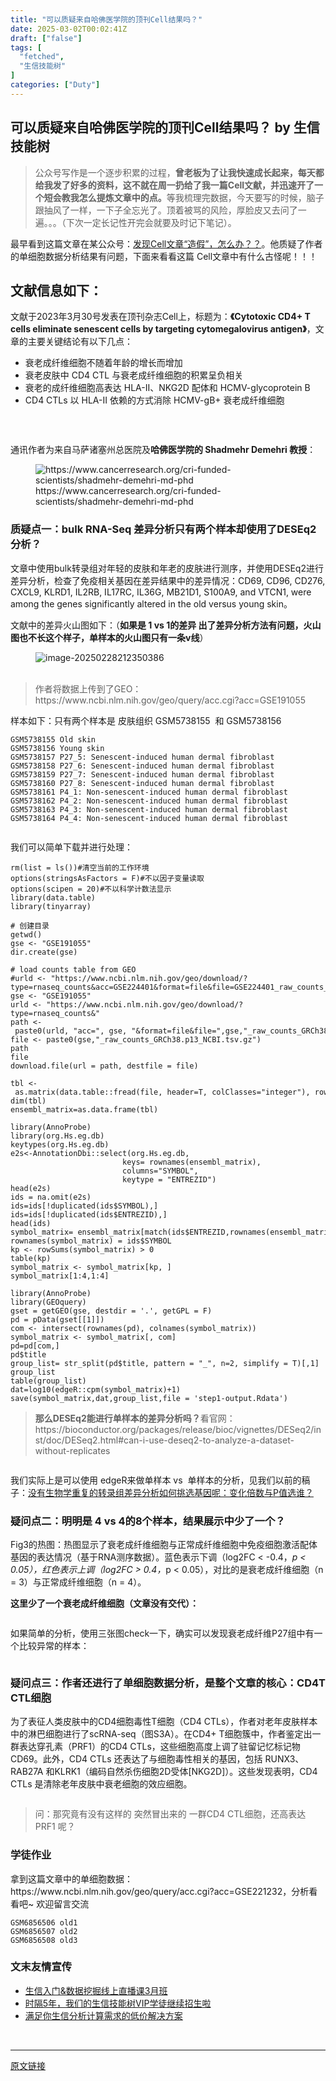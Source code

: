 ```yaml
---
title: "可以质疑来自哈佛医学院的顶刊Cell结果吗？"
date: 2025-03-02T00:02:41Z
draft: ["false"]
tags: [
  "fetched",
  "生信技能树"
]
categories: ["Duty"]
---
```

可以质疑来自哈佛医学院的顶刊Cell结果吗？ by 生信技能树
------
<div><section data-tool="mdnice编辑器" data-website="https://www.mdnice.com"><blockquote data-tool="mdnice编辑器"><p>公众号写作是一个逐步积累的过程，<strong>曾老板为了让我快速成长起来，每天都给我发了好多的资料，这不就在周一扔给了我一篇Cell文献，并迅速开了一个短会教我怎么提炼文章中的点。</strong>等我梳理完数据，今天要写的时候，脑子跟抽风了一样，一下子全忘光了。顶着被骂的风险，厚脸皮又去问了一遍。。。（下次一定长记性开完会就要及时记下笔记）。</p></blockquote><p data-tool="mdnice编辑器">最早看到这篇文章在某公众号：<a href="https://mp.weixin.qq.com/s?__biz=MzI4MjY5ODI1Nw==&amp;mid=2247494457&amp;idx=1&amp;sn=87d05a4333cfb28c251ec0463248edf3&amp;scene=21#wechat_redirect" data-linktype="2">发现Cell文章“造假”，怎么办？？</a>。他质疑了作者的单细胞数据分析结果有问题，下面来看看这篇 Cell文章中有什么古怪呢！！！</p><h2 data-tool="mdnice编辑器"><span></span><span>文献信息如下：</span><span></span><span> </span></h2><p data-tool="mdnice编辑器">文献于<span>2023年3月30号发表在顶刊杂志Cell</span>上，标题为：<strong>《Cytotoxic CD4+ T cells eliminate senescent cells by targeting cytomegalovirus antigen》</strong>，文章的主要关键结论有以下几点：</p><ul data-tool="mdnice编辑器"><li><section>衰老成纤维细胞不随着年龄的增长而增加</section></li><li><section>衰老皮肤中 CD4 CTL 与衰老成纤维细胞的积累呈负相关</section></li><li><section>衰老的成纤维细胞高表达 HLA-II、NKG2D 配体和 HCMV-glycoprotein B</section></li><li><section>CD4 CTLs 以 HLA-II 依赖的方式消除 HCMV-gB+ 衰老成纤维细胞</section></li></ul><figure data-tool="mdnice编辑器"><img alt="" data-imgfileid="100055299" data-ratio="0.7730358874878759" data-src="https://mmbiz.qpic.cn/mmbiz_png/cZNhZQ6j4wwoxgWiaqBCM2zXdE9KenBnBphWsB8WTwPMVXysHHY1lvhVZyOjCRoEu7vaXAzOg7CKZpypErRTgTg/640?wx_fmt=png&amp;from=appmsg" data-type="png" data-w="1031" src="https://mmbiz.qpic.cn/mmbiz_png/cZNhZQ6j4wwoxgWiaqBCM2zXdE9KenBnBphWsB8WTwPMVXysHHY1lvhVZyOjCRoEu7vaXAzOg7CKZpypErRTgTg/640?wx_fmt=png&amp;from=appmsg"></figure><p data-tool="mdnice编辑器"><br></p><p data-tool="mdnice编辑器">通讯作者为来自马萨诸塞州总医院及<span><strong>哈佛医学院的 Shadmehr Demehri 教授</strong></span>：</p><figure data-tool="mdnice编辑器"><img alt="https://www.cancerresearch.org/cri-funded-scientists/shadmehr-demehri-md-phd" data-imgfileid="100055298" data-ratio="0.4759259259259259" data-src="https://mmbiz.qpic.cn/mmbiz_png/cZNhZQ6j4wwoxgWiaqBCM2zXdE9KenBnBJn7qjlq6Xa5xvlicMcZn7ASyWa384BE6dOPsd2qibWSWn3pDo1TjLMiag/640?wx_fmt=png&amp;from=appmsg" data-type="png" data-w="1080" src="https://mmbiz.qpic.cn/mmbiz_png/cZNhZQ6j4wwoxgWiaqBCM2zXdE9KenBnBJn7qjlq6Xa5xvlicMcZn7ASyWa384BE6dOPsd2qibWSWn3pDo1TjLMiag/640?wx_fmt=png&amp;from=appmsg"><figcaption>https://www.cancerresearch.org/cri-funded-scientists/shadmehr-demehri-md-phd</figcaption></figure><h3 data-tool="mdnice编辑器"><span></span><span>质疑点一：bulk RNA-Seq 差异分析只有两个样本却使用了DESEq2分析？</span><span></span></h3><p data-tool="mdnice编辑器">文章中使用bulk转录组对年轻的皮肤和年老的皮肤进行测序，并使用DESEq2进行差异分析，检查了免疫相关基因在差异结果中的差异情况：CD69, CD96, CD276, CXCL9, KLRD1, IL2RB, IL17RC, IL36G, MB21D1, S100A9, and VTCN1, were among the genes significantly altered in the old versus young skin。</p><p data-tool="mdnice编辑器">文献中的差异火山图如下：（<strong>如果是 1 vs 1的差异 出了差异分析方法有问题，火山图也不长这个样子，单样本的火山图只有一条v线</strong>）</p><figure data-tool="mdnice编辑器"><img alt="image-20250228212350386" data-imgfileid="100055296" data-ratio="0.6134094151212554" data-src="https://mmbiz.qpic.cn/mmbiz_png/cZNhZQ6j4wwoxgWiaqBCM2zXdE9KenBnB23eg6lJvffrcQAE6R3d1pyqCN5ibDWv6JiaRzl6YyIflxnNaN762PHZQ/640?wx_fmt=png&amp;from=appmsg" data-type="png" data-w="701" src="https://mmbiz.qpic.cn/mmbiz_png/cZNhZQ6j4wwoxgWiaqBCM2zXdE9KenBnB23eg6lJvffrcQAE6R3d1pyqCN5ibDWv6JiaRzl6YyIflxnNaN762PHZQ/640?wx_fmt=png&amp;from=appmsg"><figcaption><br></figcaption></figure><blockquote data-tool="mdnice编辑器"><span></span><p>作者将数据上传到了GEO：https://www.ncbi.nlm.nih.gov/geo/query/acc.cgi?acc=GSE191055</p></blockquote><p data-tool="mdnice编辑器">样本如下：只有两个样本是 皮肤组织 GSM5738155  和 GSM5738156</p><pre data-tool="mdnice编辑器"><span></span><code>GSM5738155 Old skin<br>GSM5738156 Young skin<br>GSM5738157 P27_5: Senescent-induced human dermal fibroblast<br>GSM5738158 P27_6: Senescent-induced human dermal fibroblast<br>GSM5738159 P27_7: Senescent-induced human dermal fibroblast<br>GSM5738160 P27_8: Senescent-induced human dermal fibroblast<br>GSM5738161 P4_1: Non-senescent-induced human dermal fibroblast<br>GSM5738162 P4_2: Non-senescent-induced human dermal fibroblast<br>GSM5738163 P4_3: Non-senescent-induced human dermal fibroblast<br>GSM5738164 P4_4: Non-senescent-induced human dermal fibroblast<br></code></pre><figure data-tool="mdnice编辑器"><img alt="" data-imgfileid="100055297" data-ratio="0.2675925925925926" data-src="https://mmbiz.qpic.cn/mmbiz_png/cZNhZQ6j4wwoxgWiaqBCM2zXdE9KenBnBiakPkkWqNC1rcWUIQAdKv24Nm1MCjWV0ibibfglMiaib5XnZ3U0kQR7ziaaQ/640?wx_fmt=png&amp;from=appmsg" data-type="png" data-w="1080" src="https://mmbiz.qpic.cn/mmbiz_png/cZNhZQ6j4wwoxgWiaqBCM2zXdE9KenBnBiakPkkWqNC1rcWUIQAdKv24Nm1MCjWV0ibibfglMiaib5XnZ3U0kQR7ziaaQ/640?wx_fmt=png&amp;from=appmsg"></figure><p data-tool="mdnice编辑器">我们可以简单下载并进行处理：</p><pre data-tool="mdnice编辑器"><span></span><code>rm(list = ls())<span>#清空当前的工作环境</span><br>options(stringsAsFactors = F)<span>#不以因子变量读取</span><br>options(scipen = 20)<span>#不以科学计数法显示</span><br>library(data.table)<br>library(tinyarray)<br><br><span># 创建目录</span><br>getwd()<br>gse &lt;- <span>"GSE191055"</span><br>dir.create(gse)<br><br><span># load counts table from GEO</span><br><span>#urld &lt;- "https://www.ncbi.nlm.nih.gov/geo/download/?type=rnaseq_counts&amp;acc=GSE224401&amp;format=file&amp;file=GSE224401_raw_counts_GRCh38.p13_NCBI.tsv.gz"</span><br>gse &lt;- <span>"GSE191055"</span><br>urld &lt;- <span>"https://www.ncbi.nlm.nih.gov/geo/download/?type=rnaseq_counts&amp;"</span><br>path &lt;- paste0(urld, <span>"acc="</span>, gse, <span>"&amp;format=file&amp;file="</span>,gse,<span>"_raw_counts_GRCh38.p13_NCBI.tsv.gz"</span>);<br>file &lt;- paste0(gse,<span>"_raw_counts_GRCh38.p13_NCBI.tsv.gz"</span>)<br>path<br>file<br>download.file(url = path, destfile = file)<br><br>tbl &lt;- as.matrix(data.table::fread(file, header=T, colClasses=<span>"integer"</span>), rownames=1)<br>dim(tbl)<br>ensembl_matrix=as.data.frame(tbl) <br><br>library(AnnoProbe)<br>library(org.Hs.eg.db)<br>keytypes(org.Hs.eg.db)<br>e2s&lt;-AnnotationDbi::select(org.Hs.eg.db,<br>                         keys= rownames(ensembl_matrix),<br>                         columns=<span>"SYMBOL"</span>,<br>                         keytype = <span>"ENTREZID"</span>)<br>head(e2s)<br>ids = na.omit(e2s)<br>ids=ids[!duplicated(ids<span>$SYMBOL</span>),]<br>ids=ids[!duplicated(ids<span>$ENTREZID</span>),]<br>head(ids)<br>symbol_matrix= ensembl_matrix[match(ids<span>$ENTREZID</span>,rownames(ensembl_matrix)),]<br>rownames(symbol_matrix) = ids<span>$SYMBOL</span><br>kp &lt;- rowSums(symbol_matrix) &gt; 0<br>table(kp)<br>symbol_matrix &lt;- symbol_matrix[kp, ]<br>symbol_matrix[1:4,1:4]<br><br>library(AnnoProbe)<br>library(GEOquery)<br>gset = getGEO(gse, destdir = <span>'.'</span>, getGPL = F) <br>pd = pData(gset[[1]]) <br>com &lt;- intersect(rownames(pd), colnames(symbol_matrix))<br>symbol_matrix &lt;- symbol_matrix[, com]<br>pd=pd[com,]<br>pd<span>$title</span> <br>group_list= str_split(pd<span>$title</span>, pattern = <span>"_"</span>, n=2, simplify = T)[,1]<br>group_list<br>table(group_list)<br>dat=log10(edgeR::cpm(symbol_matrix)+1)<br>save(symbol_matrix,dat,group_list,file = <span>'step1-output.Rdata'</span>)<br></code></pre><blockquote data-tool="mdnice编辑器"><span></span><p><strong><span>那么DESEq2能进行单样本的差异分析吗？</span></strong>看官网：https://bioconductor.org/packages/release/bioc/vignettes/DESeq2/inst/doc/DESeq2.html#can-i-use-deseq2-to-analyze-a-dataset-without-replicates</p></blockquote><figure data-tool="mdnice编辑器"><img alt="" data-imgfileid="100055295" data-ratio="0.10971428571428571" data-src="https://mmbiz.qpic.cn/mmbiz_png/cZNhZQ6j4wwoxgWiaqBCM2zXdE9KenBnBoZ1do0hZkRqhfY8cjDrYGxBWoGYpv74OOymeTYnXkHLwWH2k6V79ZA/640?wx_fmt=png&amp;from=appmsg" data-type="png" data-w="875" src="https://mmbiz.qpic.cn/mmbiz_png/cZNhZQ6j4wwoxgWiaqBCM2zXdE9KenBnBoZ1do0hZkRqhfY8cjDrYGxBWoGYpv74OOymeTYnXkHLwWH2k6V79ZA/640?wx_fmt=png&amp;from=appmsg"></figure><p data-tool="mdnice编辑器">我们实际上是可以使用 edgeR来做单样本 vs  单样本的分析，见我们以前的稿子：<a href="https://mp.weixin.qq.com/s?__biz=MzAxMDkxODM1Ng==&amp;mid=2247536068&amp;idx=1&amp;sn=f145abcaf4a5431839bdef77d717bae9&amp;scene=21#wechat_redirect" data-linktype="2">没有生物学重复的转录组差异分析如何挑选基因呢：变化倍数与P值选谁？</a></p><h3 data-tool="mdnice编辑器"><span></span><span>疑问点二：明明是 4 vs 4的8个样本，结果展示中少了一个？</span><span></span></h3><p data-tool="mdnice编辑器">Fig3的热图：热图显示了衰老成纤维细胞与正常成纤维细胞中免疫细胞激活配体基因的表达情况（基于RNA测序数据）。蓝色表示下调（log2FC &lt; -0.4，<em>p &lt; 0.05），红色表示上调（log2FC &gt; 0.4，</em>p &lt; 0.05），对比的是衰老成纤维细胞（n = 3）与正常成纤维细胞（n = 4）。</p><p data-tool="mdnice编辑器"><span><strong>这里少了一个衰老成纤维细胞（文章没有交代）：</strong></span></p><figure data-tool="mdnice编辑器"><img alt="" data-imgfileid="100055302" data-ratio="1.46984126984127" data-src="https://mmbiz.qpic.cn/mmbiz_png/cZNhZQ6j4wwoxgWiaqBCM2zXdE9KenBnB6CNpa8vrOVp4C0RVC3XOfxgRPbNTcuoiadJyyGS91bdFk7TWI8Ct11A/640?wx_fmt=png&amp;from=appmsg" data-type="png" data-w="315" src="https://mmbiz.qpic.cn/mmbiz_png/cZNhZQ6j4wwoxgWiaqBCM2zXdE9KenBnB6CNpa8vrOVp4C0RVC3XOfxgRPbNTcuoiadJyyGS91bdFk7TWI8Ct11A/640?wx_fmt=png&amp;from=appmsg"></figure><p data-tool="mdnice编辑器">如果简单的分析，使用三张图check一下，确实可以发现衰老成纤维P27组中有一个比较异常的样本：</p><figure data-tool="mdnice编辑器"><img alt="" data-imgfileid="100055303" data-ratio="0.45185185185185184" data-src="https://mmbiz.qpic.cn/mmbiz_png/cZNhZQ6j4wwoxgWiaqBCM2zXdE9KenBnBgGjb3e8fqZezxAjDQG6tntwyTEbedMSAYNwJaTtXib5F3vNd8vKicc0w/640?wx_fmt=png&amp;from=appmsg" data-type="png" data-w="1080" src="https://mmbiz.qpic.cn/mmbiz_png/cZNhZQ6j4wwoxgWiaqBCM2zXdE9KenBnBgGjb3e8fqZezxAjDQG6tntwyTEbedMSAYNwJaTtXib5F3vNd8vKicc0w/640?wx_fmt=png&amp;from=appmsg"></figure><h3 data-tool="mdnice编辑器"><span></span><span>疑问点三：作者还进行了单细胞数据分析，是整个文章的核心：CD4T CTL细胞</span><span></span></h3><p data-tool="mdnice编辑器">为了表征人类皮肤中的CD4细胞毒性T细胞（CD4 CTLs），作者对老年皮肤样本中的淋巴细胞进行了scRNA-seq（图S3A）。在CD4+ T细胞簇中，作者鉴定出一群表达穿孔素（PRF1）的CD4 CTLs，这些细胞高度上调了驻留记忆标记物CD69。此外，CD4 CTLs 还表达了与细胞毒性相关的基因，包括 RUNX3、RAB27A 和KLRK1（编码自然杀伤细胞2D受体[NKG2D]）。这些发现表明，CD4 CTLs 是清除老年皮肤中衰老细胞的效应细胞。</p><figure data-tool="mdnice编辑器"><img alt="" data-imgfileid="100055304" data-ratio="1.1016260162601625" data-src="https://mmbiz.qpic.cn/mmbiz_png/cZNhZQ6j4wwoxgWiaqBCM2zXdE9KenBnBeyic4e7R8ApA0L2bfFcDx7MbLG9aibbWicqINzxhQIuFUvEFpUKEcl8ew/640?wx_fmt=png&amp;from=appmsg" data-type="png" data-w="738" src="https://mmbiz.qpic.cn/mmbiz_png/cZNhZQ6j4wwoxgWiaqBCM2zXdE9KenBnBeyic4e7R8ApA0L2bfFcDx7MbLG9aibbWicqINzxhQIuFUvEFpUKEcl8ew/640?wx_fmt=png&amp;from=appmsg"></figure><blockquote data-tool="mdnice编辑器"><span></span><p>问：那究竟有没有这样的 突然冒出来的 一群CD4 CTL细胞，还高表达 PRF1 呢？</p></blockquote><h3 data-tool="mdnice编辑器"><span></span><span>学徒作业</span><span></span></h3><p data-tool="mdnice编辑器">拿到这篇文章中的单细胞数据：https://www.ncbi.nlm.nih.gov/geo/query/acc.cgi?acc=GSE221232，分析看看吧~ 欢迎留言交流</p><pre data-tool="mdnice编辑器"><span></span><code>GSM6856506 old1<br>GSM6856507 old2<br>GSM6856508 old3<br></code></pre><h3 data-tool="mdnice编辑器"><span></span><span>文末友情宣传</span><span></span></h3><ul data-tool="mdnice编辑器"><li><section><a href="https://mp.weixin.qq.com/s?__biz=MzAxMDkxODM1Ng==&amp;mid=2247538467&amp;idx=1&amp;sn=aa5500b24a92b86355c242d02e742f1b&amp;scene=21#wechat_redirect" data-linktype="2">生信入门&amp;数据挖掘线上直播课3月班</a></section></li><li><section><a href="http://mp.weixin.qq.com/s?__biz=MzAxMDkxODM1Ng==&amp;mid=2247524148&amp;idx=1&amp;sn=7806da6feb41a36493c519c1cfc1d3ac&amp;chksm=9b4bdf8fac3c569960369602f1ef26639cb366b250f233b2297d1f059471c0458335bfc0b829&amp;scene=21#wechat_redirect" data-linktype="2">时隔5年，我们的生信技能树VIP学徒继续招生啦</a></section></li><li><section><a href="https://mp.weixin.qq.com/s?__biz=MzAxMDkxODM1Ng==&amp;mid=2247535760&amp;idx=2&amp;sn=1e02a2e982a046ecf6389231e6768d5b&amp;scene=21#wechat_redirect" data-linktype="2">满足你生信分析计算需求的低价解决方案</a></section></li></ul></section><p><br></p><p><mp-style-type data-value="3"></mp-style-type></p></div>  
<hr>
<a href="https://mp.weixin.qq.com/s/04KJX73eAHT4UbrAyE2KXQ",target="_blank" rel="noopener noreferrer">原文链接</a>
